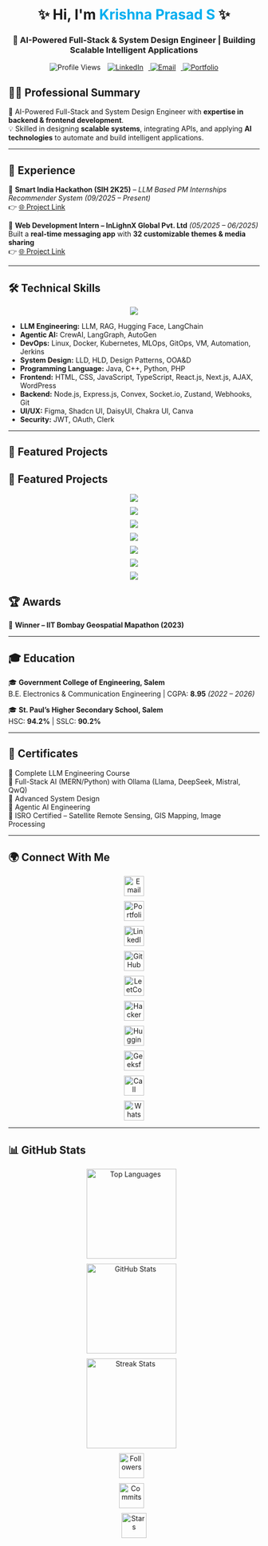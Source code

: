 <!-- PROFILE HEADER -->
<h1 align="center">✨ Hi, I'm <span style="color:#00AEEF;">Krishna Prasad S</span> ✨</h1>
<h3 align="center">🚀 AI-Powered Full-Stack & System Design Engineer | Building Scalable Intelligent Applications</h3>

<p align="center">
  <!-- Profile Views -->
  <img src="https://komarev.com/ghpvc/?username=krishna-prasad-ceo&label=Profile%20views&color=0e75b6&style=for-the-badge" alt="Profile Views" style="margin-right:10px;"/>
  
  <!-- LinkedIn -->
  <a href="https://www.linkedin.com/in/krishna-prasad-s-59133a280/" target="_blank">
    <img src="https://img.shields.io/badge/LinkedIn-Connect-blue?style=for-the-badge&logo=linkedin" alt="LinkedIn" style="margin-right:10px;"/>
  </a>
  
  <!-- Email -->
  <a href="mailto:krishnaprasadandco12@gmail.com">
    <img src="https://img.shields.io/badge/Email-Contact-red?style=for-the-badge&logo=gmail" alt="Email" style="margin-right:10px;"/>
  </a>

  <!-- Portfolio -->
  <a href="https://modern-uiux-ysbp.vercel.app/" target="_blank">
    <img src="https://img.shields.io/badge/Portfolio-View-green?style=for-the-badge&logo=vercel" alt="Portfolio"/>
  </a>
</p>


## 🧑‍💼 Professional Summary
🌟 AI-Powered Full-Stack and System Design Engineer with **expertise in backend & frontend development**.  
💡 Skilled in designing **scalable systems**, integrating APIs, and applying **AI technologies** to automate and build intelligent applications.  

---

## 💼 Experience
🔹 **Smart India Hackathon (SIH 2K25)** – *LLM Based PM Internships Recommender System* *(09/2025 – Present)*  
👉 [🌐 Project Link](https://krishna-coc-sih-pm-internship-recommender.hf.space/)  

🔹 **Web Development Intern – InLighnX Global Pvt. Ltd** *(05/2025 – 06/2025)*  
Built a **real-time messaging app** with **32 customizable themes & media sharing**  
👉 [🌐 Project Link](https://intern-project-rprx.onrender.com/)  

---

## 🛠️ Technical Skills
<p align="center">
  <img src="https://skillicons.dev/icons?i=java,python,cpp,php,html,css,js,ts,react,next,nodejs,express,mysql,mongodb,postgres,git,github,figma" />
</p>

- **LLM Engineering:** LLM, RAG, Hugging Face, LangChain  
- **Agentic AI:** CrewAI, LangGraph, AutoGen
- **DevOps:** Linux, Docker, Kubernetes, MLOps, GitOps, VM, Automation, Jerkins  
- **System Design:** LLD, HLD, Design Patterns, OOA&D
- **Programming Language:** Java, C++, Python, PHP
- **Frontend:** HTML, CSS, JavaScript, TypeScript, React.js, Next.js, AJAX, WordPress  
- **Backend:** Node.js, Express.js, Convex, Socket.io, Zustand, Webhooks, Git  
- **UI/UX:** Figma, Shadcn UI, DaisyUI, Chakra UI, Canva  
- **Security:** JWT, OAuth, Clerk  

---

## 🚀 Featured Projects

## 🚀 Featured Projects
<p align="center" style="display:flex; flex-direction:column; align-items:center; gap:10px;">

  <!-- Roby_AI Trainer -->
  <a href="https://ai-trainer-flame.vercel.app/" target="_blank">
    <img src="https://img.shields.io/badge/Roby_AI%20Trainer-%F0%9F%A4%96-blueviolet?style=for-the-badge&logo=vercel&logoColor=white" />
  </a>

  <!-- Chatty -->
  <a href="https://intern-project-rprx.onrender.com/" target="_blank">
    <img src="https://img.shields.io/badge/Chatty%20Realtime%20App-%F0%9F%92%AC-orange?style=for-the-badge&logo=socket.io&logoColor=white" />
  </a>

  <!-- MasterClass -->
  <a href="https://master-class-lgj9.vercel.app/" target="_blank">
    <img src="https://img.shields.io/badge/MasterClass-%F0%9F%8F%86-red?style=for-the-badge&logo=next.js&logoColor=white" />
  </a>

  <!-- Portfolio Builder -->
  <a href="https://streak.infy.uk" target="_blank">
    <img src="https://img.shields.io/badge/Portfolio%20Builder-%F0%9F%93%9D-green?style=for-the-badge&logo=react&logoColor=white" />
  </a>

  <!-- SpotLight -->
  <a href="#" target="_blank">
    <img src="https://img.shields.io/badge/SpotLight%20Social%20App-%F0%9F%92%AB-yellow?style=for-the-badge&logo=instagram&logoColor=white" />
  </a>

  <!-- AI-Powered Engineering Team -->
  <a href="https://github.com/krishna-Prasad-CEO/software_agent" target="_blank">
    <img src="https://img.shields.io/badge/AI%20Engineering%20Team-%F0%9F%A4%96-purple?style=for-the-badge&logo=github&logoColor=white" />
  </a>

  <!-- MiniMe AI Agent -->
  <a href="https://krishna-coc-career-conversation.hf.space/" target="_blank">
    <img src="https://img.shields.io/badge/MiniMe%20AI%20Agent-%F0%9F%94%A5-pink?style=for-the-badge&logo=huggingface&logoColor=white" />
  </a>

</p>



## 🏆 Awards
🏅 **Winner – IIT Bombay Geospatial Mapathon (2023)**  

---

## 🎓 Education
🎓 **Government College of Engineering, Salem**  
B.E. Electronics & Communication Engineering | CGPA: **8.95** *(2022 – 2026)*  

🎓 **St. Paul’s Higher Secondary School, Salem**  
HSC: **94.2%** | SSLC: **90.2%**  

---

## 📜 Certificates
📖 Complete LLM Engineering Course  
📖 Full-Stack AI (MERN/Python) with Ollama (Llama, DeepSeek, Mistral, QwQ)  
📖 Advanced System Design  
📖 Agentic AI Engineering  
📖 ISRO Certified – Satellite Remote Sensing, GIS Mapping, Image Processing  

---

## 🌍 Connect With Me
<p align="center" style="display:flex; flex-direction:column; align-items:center; gap:10px;">

  <!-- Email -->
  <a href="mailto:krishnaprasadandco12@gmail.com" target="_blank">
    <img src="https://img.shields.io/badge/Email-krishnaprasadandco12@gmail.com-red?style=for-the-badge&logo=gmail" alt="Email" height="40"/>
  </a>

  <!-- Portfolio -->
  <a href="https://modern-uiux-ysbp.vercel.app/" target="_blank">
    <img src="https://img.shields.io/badge/Portfolio-View-green?style=for-the-badge&logo=vercel" alt="Portfolio" height="40"/>
  </a>

  <!-- LinkedIn -->
  <a href="https://www.linkedin.com/in/krishna-prasad-s-59133a280/" target="_blank">
    <img src="https://img.shields.io/badge/LinkedIn-Connect-blue?style=for-the-badge&logo=linkedin" alt="LinkedIn" height="40"/>
  </a>

  <!-- GitHub -->
  <a href="https://github.com/krishna-Prasad-CEO" target="_blank">
    <img src="https://img.shields.io/badge/GitHub-Profile-black?style=for-the-badge&logo=github" alt="GitHub" height="40"/>
  </a>

  <!-- LeetCode -->
  <a href="https://leetcode.com/u/Krishna_Prasad_S/" target="_blank">
    <img src="https://img.shields.io/badge/LeetCode-Profile-orange?style=for-the-badge&logo=leetcode" alt="LeetCode" height="40"/>
  </a>

  <!-- HackerRank -->
  <a href="https://www.hackerrank.com/profile/krishnaprasadan2" target="_blank">
    <img src="https://img.shields.io/badge/HackerRank-Profile-green?style=for-the-badge&logo=hackerrank" alt="HackerRank" height="40"/>
  </a>

  <!-- Hugging Face -->
  <a href="https://huggingface.co/krishna-coc/spaces" target="_blank">
    <img src="https://img.shields.io/badge/HuggingFace-Spaces-orange?style=for-the-badge&logo=huggingface" alt="Hugging Face" height="40"/>
  </a>

  <!-- GeeksforGeeks -->
  <a href="https://www.geeksforgeeks.org/user/krishnaprasm3t5/" target="_blank">
    <img src="https://img.shields.io/badge/GeeksforGeeks-Profile-green?style=for-the-badge&logo=geeksforgeeks" alt="GeeksforGeeks" height="40"/>
  </a>

  <!-- Phone/WhatsApp -->
  <a href="tel:+919489401725" target="_blank">
    <img src="https://img.shields.io/badge/Call-+91%209489401725-blue?style=for-the-badge&logo=phone" alt="Call" height="40"/>
  </a>
  <a href="https://wa.me/919345701613" target="_blank">
    <img src="https://img.shields.io/badge/WhatsApp-+91%209345701613-green?style=for-the-badge&logo=whatsapp" alt="WhatsApp" height="40"/>
  </a>

</p>


---

## 📊 GitHub Stats
<p align="center" style="display:flex; flex-direction:column; align-items:center; gap:10px;">
  <!-- Top Languages -->
  <img src="https://github-readme-stats.vercel.app/api/top-langs?username=krishna-prasad-ceo&show_icons=true&locale=en&layout=compact&theme=tokyonight" alt="Top Languages" height="180em" style="margin-right:10px"/>
  
  <!-- GitHub Stats -->
  <img src="https://github-readme-stats.vercel.app/api?username=krishna-prasad-ceo&show_icons=true&locale=en&theme=radical" alt="GitHub Stats" height="180em" style="margin-right:10px"/>
  
  <!-- Streak Stats -->
  <img src="https://github-readme-streak-stats.herokuapp.com/?user=krishna-prasad-ceo&theme=highcontrast" alt="Streak Stats" height="180em" style="margin-right:10px"/>
  
  <!-- Followers Badge -->
  <img src="https://img.shields.io/github/followers/krishna-prasad-ceo?label=Followers&style=for-the-badge&logo=github" alt="Followers" height="50em" style="margin-right:10px"/>
  
  <!-- Total Commits Badge -->
  <img src="https://img.shields.io/github/commit-activity/m/krishna-prasad-ceo?label=Commits&style=for-the-badge&logo=github" alt="Commits" height="50em" style="margin-right:10px"/>
  
  <!-- Top Starred Repo Badge -->
  <img src="https://img.shields.io/github/stars/krishna-prasad-ceo?label=Stars&style=for-the-badge&logo=github" alt="Stars" height="50em"/>
</p>

